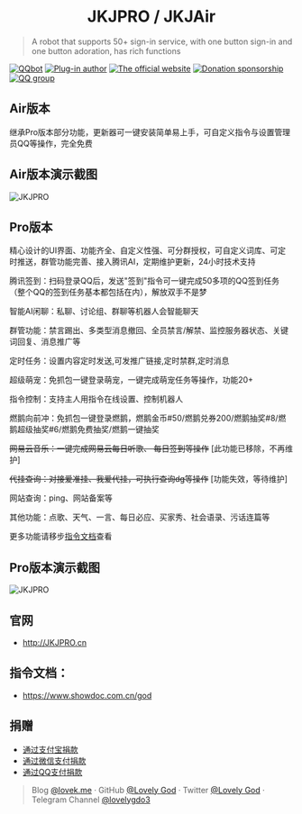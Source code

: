 <h1 align="center">JKJPRO / JKJAir</h1>

> A robot that supports 50+ sign-in service, with one button sign-in and one button adoration, has rich functions

[![QQbot](https://img.shields.io/badge/QQbot-%E8%BD%AF%E5%85%94%E5%A5%B6%E7%B3%96-orange)](https://github.com/cheng2924070927/QQbot)
[![Plug-in author](https://img.shields.io/badge/%E6%8F%92%E4%BB%B6%E4%BD%9C%E8%80%85-%E5%B0%8F%E5%87%AF%E5%A4%A7%E5%A4%A7-ff69b4)](https://wpa.qq.com/msgrd?v=3&uin=1544545655&site=qq&menu=yes)
[![The official website](https://img.shields.io/badge/%E5%AE%98%E7%BD%91-JKJPRO.cn-9cf)](http://JKJPRO.cn/)
[![Donation sponsorship](https://img.shields.io/badge/Contributions-Sponsor-blue)](https://lovek.me/donate/)
[![QQ group](https://img.shields.io/badge/QQ%E4%BA%A4%E6%B5%81%E7%BE%A4-826967547-yellow)](https://jq.qq.com/?_wv=1027&k=5lp31Jm)

## Air版本

继承Pro版本部分功能，更新器可一键安装简单易上手，可自定义指令与设置管理员QQ等操作，完全免费

## Air版本演示截图

![JKJPRO](https://cdn.jsdelivr.net/gh/LovelyGod3/PicGo/img/JKJAIRJT.PNG)

## Pro版本

精心设计的UI界面、功能齐全、自定义性强、可分群授权，可自定义词库、可定时推送，群管功能完善、接入腾讯AI，定期维护更新，24小时技术支持

腾讯签到：扫码登录QQ后，发送"签到"指令可一键完成50多项的QQ签到任务（整个QQ的签到任务基本都包括在内），解放双手不是梦

智能AI闲聊：私聊、讨论组、群聊等机器人会智能聊天

群管功能：禁言踢出、多类型消息撤回、全员禁言/解禁、监控服务器状态、关键词回复、消息推广等

定时任务：设置内容定时发送,可发推广链接,定时禁群,定时消息

超级萌宠：免抓包一键登录萌宠，一键完成萌宠任务等操作，功能20+

指令控制：支持主人用指令在线设置、控制机器人

燃鹅向前冲：免抓包一键登录燃鹅，燃鹅金币#50/燃鹅兑券200/燃鹅抽奖#8/燃鹅超级抽奖#6/燃鹅免费抽奖/燃鹅一键抽奖

~~网易云音乐：一键完成网易云每日听歌、 每日签到等操作~~ [此功能已移除，不再维护]

~~代挂查询：对接爱准挂、我爱代挂，可执行查询dg等操作~~  [功能失效，等待维护]

网站查询：ping、网站备案等

其他功能：点歌、天气、一言、每日必应、买家秀、社会语录、污话连篇等

更多功能请移步[指令文档](#zlwd)查看

## Pro版本演示截图

![JKJPRO](https://cdn.jsdelivr.net/gh/cheng2924070927/PicGo/img/JKJPROCN2.PNG)


## 官网

- http://JKJPRO.cn

## <a id="zlwd">指令文档：</a>

- https://www.showdoc.com.cn/god

## 捐赠

- [通过支付宝捐款](https://lovek.me/donate/)
- [通过微信支付捐款](https://lovek.me/donate/)
- [通过QQ支付捐款](https://lovek.me/donate/)

> Blog [@lovek.me](https://lovek.me) · GitHub [@Lovely God](https://github.com/cheng2924070927) · Twitter [@Lovely God](https://twitter.com/lovelygod3) · Telegram Channel [@lovelygdo3](https://t.me/lovelygdo3)